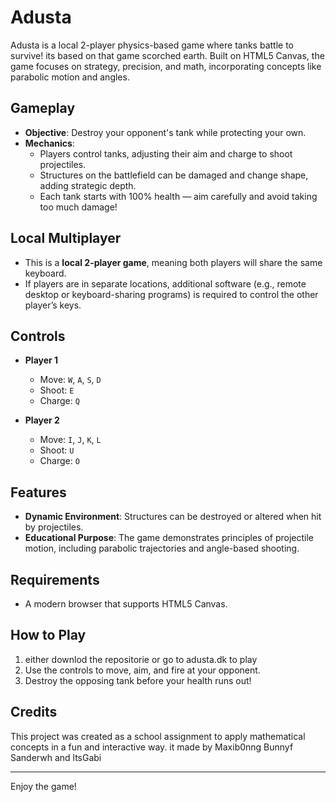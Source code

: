 # Adusta

Adusta is a local 2-player physics-based game where tanks battle to survive! its based on that game scorched earth. Built on HTML5 Canvas, the game focuses on strategy, precision, and math, incorporating concepts like parabolic motion and angles.

## Gameplay  
- **Objective**: Destroy your opponent's tank while protecting your own.  
- **Mechanics**:  
  - Players control tanks, adjusting their aim and charge to shoot projectiles.  
  - Structures on the battlefield can be damaged and change shape, adding strategic depth.  
  - Each tank starts with 100% health — aim carefully and avoid taking too much damage!  

## Local Multiplayer  
- This is a **local 2-player game**, meaning both players will share the same keyboard.  
- If players are in separate locations, additional software (e.g., remote desktop or keyboard-sharing programs) is required to control the other player’s keys.  

## Controls  
- **Player 1**  
  - Move: `W`, `A`, `S`, `D`  
  - Shoot: `E`  
  - Charge: `Q`  

- **Player 2**  
  - Move: `I`, `J`, `K`, `L`  
  - Shoot: `U`  
  - Charge: `O`  

## Features  
- **Dynamic Environment**: Structures can be destroyed or altered when hit by projectiles.  
- **Educational Purpose**: The game demonstrates principles of projectile motion, including parabolic trajectories and angle-based shooting.  

## Requirements  
- A modern browser that supports HTML5 Canvas.  

## How to Play  
1. either downlod the repositorie or go to adusta.dk to play
2. Use the controls to move, aim, and fire at your opponent.
3. Destroy the opposing tank before your health runs out!  

## Credits  
This project was created as a school assignment to apply mathematical concepts in a fun and interactive way. 
it made by Maxib0nng Bunnyf Sanderwh and ltsGabi

---

Enjoy the game!  

